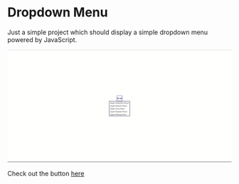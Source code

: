 # Dropdown Menu

Just a simple project which should display a simple dropdown menu powered by JavaScript.

![webpage-screenshot](https://raw.githubusercontent.com/mell62/dropdown-menu/main/src/screenshot.png)

Check out the button [here](https://mell62.github.io/dropdown-menu/)
